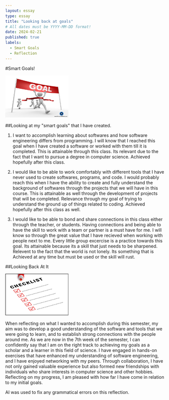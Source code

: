 ```yaml
---
layout: essay
type: essay
title: "Looking back at goals"
# All dates must be YYYY-MM-DD format!
date: 2024-02-21
published: true
labels:
  - Smart Goals
  - Reflection
---
```

#Smart Goals!

<img width="200px"
class="rounded mx-auto d-block"
src="../img/Reflection-on-my-goals/Reflection-Goals.jpg" >

##Looking at my "smart goals" that I have created.

1) I want to accomplish learning about softwares and how software engineering differs from programming. I will know that I reached this goal when I have created a software or worked with them till it is completed. This is attainable through this class. Its relevant due to the fact that I want to pursue a degree in computer science. Achieved hopefully after this class.

2) I would like to be able to work comfortably with different tools that I have never used to create softwares, programs, and code. I would probably reach this when I have the ability to create and fully understand the background of softwares through the projects that we will have in this course. This is attainable as well through the development of projects that will be completed. Relevance through my goal of trying to understand the ground up of things related to coding. Achieved hopefully after this class as well.

3) I would like to be able to bond and share connections in this class either through the teacher, or students. Having connections and being able to have the skill to work with a team or partner is a must have for me. I will know so through the great value that I have recieved when working with people next to me. Every little group excercise is a practice towards this goal. Its attainable because its a skill that just needs to be sharpened. Relevent to the fact that the world is not lonely. Its something that is Achieved at any time but must be used or the skill will rust.

##Looking Back At It

<img width="200px"
class="rounded mx-auto d-block"
src="../img/Reflection-on-my-goals/Checklist.jpg" >

When reflecting on what I wanted to accomplish during this semester, my aim was to develop a good understanding of the software and tools that we were going to learn, and to establish strong connections with the people around me. As we are now in the 7th week of the semester, I can confidently say that I am on the right track to achieving my goals as a scholar and a learner in this field of science. I have engaged in hands-on exercises that have enhanced my understanding of software engineering, and I have enjoyed networking with my peers. Through collaboration, I have not only gained valuable experience but also formed new friendships with individuals who share interests in computer science and other hobbies. Reflecting on my progress, I am pleased with how far I have come in relation to my initial goals.

AI was used to fix any grammatical errors on this reflection.
